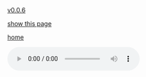 [v0.0.6](https://github.com/littleflute/a22/edit/master/3/15/readme.md)

[show this page](https://littleflute.github.io/a22/3/15)

[home](..)


<audio controls id="player"> 
  <source src="https://littleflute.github.io/a22/3/15/01 1 The 20thC and 21C as a New Period.mp3" type="audio/mpeg">
Your browser does not support the audio element.
</audio>
<div id="xd"> 
</div>
<script>
var d = document.getElementById("xd"); 
var html = d.innerHTML; 
 
for(var n=1; n<=12; n++)
{	
 	html += fNewBtn(n);

}  
d.innerHTML = html;

var p = document.getElementById("player");
function f(i)
{
    var s = "https://littleflute.github.io/a22/3/15/";
    if(i==1)
    {
    	s +="01 1 The 20thC and 21C as a New Period.mp3";
    }  
    else if(i==4)
    {
    	s +="04 Lecture 29.mp3";
    }
    else if(i==5)
    {
    	s +="05 Lecture 29.mp3";
    }
    else if(i==6)
    {
    	s +="06 Lecture 29.mp3";
    }
    else if(i==7)
    {
    	s +="07 7 The World Economy Change and Continuity.mp3";
    }
    else if(i==8)
    {
    	s +="08 Lecture 30.mp3";
    }
    else if(i==9)
    {
    	s +="09 Lecture 30.mp3";
    }
    else if(i==10)
    {
    	s +="10 x.mp3";
    }
    else if(i==11)
    {
    	s +="11 xi.mp3";
    }
    else if(i==12)
    {
    	s +="12 xii.mp3";
    }
    else 
    {
    	if(i<10) 
    	{
    		s += "0";
    	} 
    	s += i;
    	s += " ";
    	s += i;
    	s += ".mp3";
    }
	p.src = s; 
    p.play();
}
function fNewBtn(i)
{
	var rHTML = "";
    rHTML = "<button onclick='f(";
    rHTML += i;
    rHTML += ");'>";
    rHTML += i;
    rHTML += "</button>";
    return rHTML;
}
 
</script>

